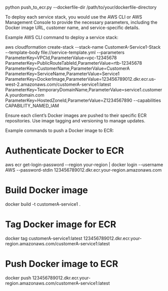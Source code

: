 

python push_to_ecr.py --dockerfile-dir /path/to/your/dockerfile-directory


To deploy each service stack, you would use the AWS CLI or AWS Management Console to provide the necessary parameters, including the Docker image URL, customer name, and service-specific details.

Example AWS CLI command to deploy a service stack:

aws cloudformation create-stack --stack-name CustomerA-Service1-Stack --template-body file://service-template.yml --parameters ParameterKey=VPCId,ParameterValue=vpc-12345678 ParameterKey=PublicRouteTableId,ParameterValue=rtb-12345678 ParameterKey=CustomerName,ParameterValue=CustomerA ParameterKey=ServiceName,ParameterValue=Service1 ParameterKey=DockerImage,ParameterValue=123456789012.dkr.ecr.us-west-2.amazonaws.com/customerA-service1:latest ParameterKey=TemporaryDomainName,ParameterValue=service1.customerA.yourdomain.com ParameterKey=HostedZoneId,ParameterValue=Z1234567890 --capabilities CAPABILITY_NAMED_IAM


Ensure each client’s Docker images are pushed to their specific ECR repositories. Use image tagging and versioning to manage updates.

Example commands to push a Docker image to ECR:

# Authenticate Docker to ECR
aws ecr get-login-password --region your-region | docker login --username AWS --password-stdin 123456789012.dkr.ecr.your-region.amazonaws.com

# Build Docker image
docker build -t customerA-service1 .

# Tag Docker image for ECR
docker tag customerA-service1:latest 123456789012.dkr.ecr.your-region.amazonaws.com/customerA-service1:latest

# Push Docker image to ECR
docker push 123456789012.dkr.ecr.your-region.amazonaws.com/customerA-service1:latest